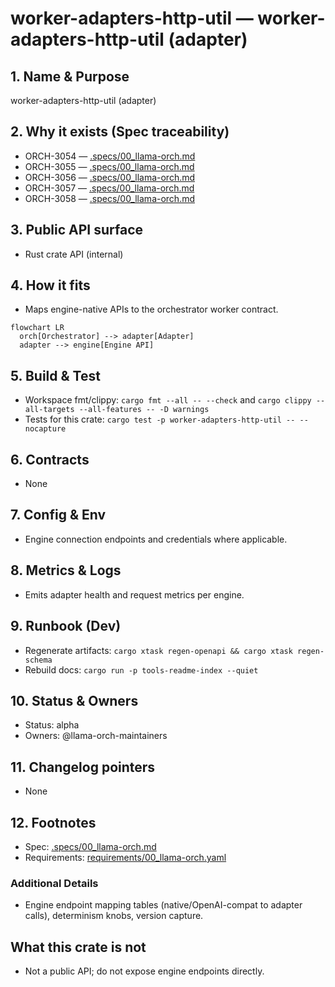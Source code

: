 # worker-adapters-http-util — worker-adapters-http-util (adapter)

## 1. Name & Purpose

worker-adapters-http-util (adapter)

## 2. Why it exists (Spec traceability)

- ORCH-3054 — [.specs/00_llama-orch.md](../../../.specs/00_llama-orch.md#orch-3054)
- ORCH-3055 — [.specs/00_llama-orch.md](../../../.specs/00_llama-orch.md#orch-3055)
- ORCH-3056 — [.specs/00_llama-orch.md](../../../.specs/00_llama-orch.md#orch-3056)
- ORCH-3057 — [.specs/00_llama-orch.md](../../../.specs/00_llama-orch.md#orch-3057)
- ORCH-3058 — [.specs/00_llama-orch.md](../../../.specs/00_llama-orch.md#orch-3058)


## 3. Public API surface

- Rust crate API (internal)

## 4. How it fits

- Maps engine-native APIs to the orchestrator worker contract.

```mermaid
flowchart LR
  orch[Orchestrator] --> adapter[Adapter]
  adapter --> engine[Engine API]
```

## 5. Build & Test

- Workspace fmt/clippy: `cargo fmt --all -- --check` and `cargo clippy --all-targets --all-features
-- -D warnings`
- Tests for this crate: `cargo test -p worker-adapters-http-util -- --nocapture`


## 6. Contracts

- None


## 7. Config & Env

- Engine connection endpoints and credentials where applicable.

## 8. Metrics & Logs

- Emits adapter health and request metrics per engine.

## 9. Runbook (Dev)

- Regenerate artifacts: `cargo xtask regen-openapi && cargo xtask regen-schema`
- Rebuild docs: `cargo run -p tools-readme-index --quiet`


## 10. Status & Owners

- Status: alpha
- Owners: @llama-orch-maintainers

## 11. Changelog pointers

- None

## 12. Footnotes

- Spec: [.specs/00_llama-orch.md](../../../.specs/00_llama-orch.md)
- Requirements: [requirements/00_llama-orch.yaml](../../../requirements/00_llama-orch.yaml)

### Additional Details
- Engine endpoint mapping tables (native/OpenAI-compat to adapter calls), determinism knobs,
version capture.


## What this crate is not

- Not a public API; do not expose engine endpoints directly.
